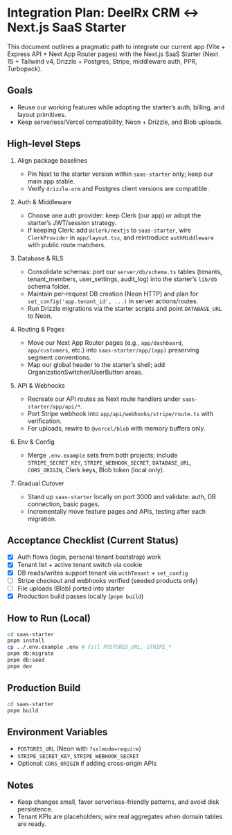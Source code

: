 # Integration Plan: DeelRx CRM ↔ Next.js SaaS Starter

This document outlines a pragmatic path to integrate our current app (Vite + Express API + Next App Router pages) with the Next.js SaaS Starter (Next 15 + Tailwind v4, Drizzle + Postgres, Stripe, middleware auth, PPR, Turbopack).

## Goals
- Reuse our working features while adopting the starter’s auth, billing, and layout primitives.
- Keep serverless/Vercel compatibility, Neon + Drizzle, and Blob uploads.

## High-level Steps
1. Align package baselines
   - Pin Next to the starter version within `saas-starter` only; keep our main app stable.
   - Verify `drizzle-orm` and Postgres client versions are compatible.

2. Auth & Middleware
   - Choose one auth provider: keep Clerk (our app) or adopt the starter’s JWT/session strategy.
   - If keeping Clerk: add `@clerk/nextjs` to `saas-starter`, wire `ClerkProvider` in `app/layout.tsx`, and reintroduce `authMiddleware` with public route matchers.

3. Database & RLS
   - Consolidate schemas: port our `server/db/schema.ts` tables (tenants, tenant_members, user_settings, audit_log) into the starter’s `lib/db` schema folder.
   - Maintain per-request DB creation (Neon HTTP) and plan for `set_config('app.tenant_id', ...)` in server actions/routes.
   - Run Drizzle migrations via the starter scripts and point `DATABASE_URL` to Neon.

4. Routing & Pages
   - Move our Next App Router pages (e.g., `app/dashboard`, `app/customers`, etc.) into `saas-starter/app/(app)` preserving segment conventions.
   - Map our global header to the starter’s shell; add OrganizationSwitcher/UserButton areas.

5. API & Webhooks
   - Recreate our API routes as Next route handlers under `saas-starter/app/api/*`.
   - Port Stripe webhook into `app/api/webhooks/stripe/route.ts` with verification.
   - For uploads, rewire to `@vercel/blob` with memory buffers only.

6. Env & Config
   - Merge `.env.example` sets from both projects; include `STRIPE_SECRET_KEY`, `STRIPE_WEBHOOK_SECRET`, `DATABASE_URL`, `CORS_ORIGIN`, Clerk keys, Blob token (local only).

7. Gradual Cutover
   - Stand up `saas-starter` locally on port 3000 and validate: auth, DB connection, basic pages.
   - Incrementally move feature pages and APIs, testing after each migration.

## Acceptance Checklist (Current Status)
- [x] Auth flows (login, personal tenant bootstrap) work
- [x] Tenant list + active tenant switch via cookie
- [x] DB reads/writes support tenant via `withTenant` + `set_config`
- [ ] Stripe checkout and webhooks verified (seeded products only)
- [ ] File uploads (Blob) ported into starter
- [x] Production build passes locally (`pnpm build`)

## How to Run (Local)
```bash
cd saas-starter
pnpm install
cp ../.env.example .env # Fill POSTGRES_URL, STRIPE_*
pnpm db:migrate
pnpm db:seed
pnpm dev
```

## Production Build
```bash
cd saas-starter
pnpm build
```

## Environment Variables
- `POSTGRES_URL` (Neon with `?sslmode=require`)
- `STRIPE_SECRET_KEY`, `STRIPE_WEBHOOK_SECRET`
- Optional: `CORS_ORIGIN` if adding cross-origin APIs

## Notes
- Keep changes small, favor serverless-friendly patterns, and avoid disk persistence.
 - Tenant KPIs are placeholders; wire real aggregates when domain tables are ready.
